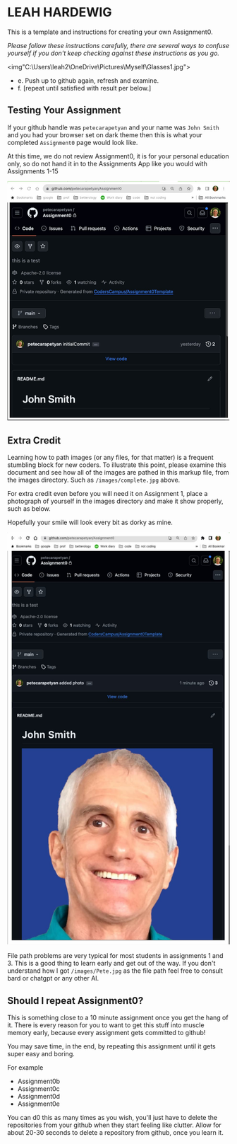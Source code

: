 # LEAH HARDEWIG
This is a template and instructions for creating your own Assignment0.

_Please follow these instructions carefully, there are several ways to confuse yourself if you don't keep checking against these instructions as you go._

<img"C:\Users\leah2\OneDrive\Pictures\Myself\Glasses1.jpg">


- e. Push up to github again, refresh and examine.
- f. [repeat until satisfied with result per below.]

## Testing Your Assignment

If your github handle was `petecarapetyan` and your name was `John Smith` and you had your browser set on dark theme then this is what your completed `Assignment0` page would look like.

At this time, we do not review Assignment0, it is for your personal education only, so do not hand it in to the Assignments App like you would with Assignments 1-15

![Complete](/images/complete.jpg)

## Extra Credit

Learning how to path images (or any files, for that matter) is a frequent stumbling block for new coders. To illustrate this point, please examine this document and see how all of the images are pathed in this markup file, from the images directory. Such as `/images/complete.jpg` above.

For extra credit even before you will need it on Assignment 1, place a photograph of yourself in the images directory and make it show properly, such as below.

Hopefully your smile will look every bit as dorky as mine.

![Image description](/images/wpic.jpg)

File path problems are very typical for most students in assignments 1 and 3. This is a good thing to learn early and get out of the way. If you don't understand how I got `/images/Pete.jpg` as the file path feel free to consult bard or chatgpt or any other AI.

## Should I repeat Assignment0?

This is something close to a 10 minute assignment once you get the hang of it. There is every reason for you to want to get this stuff into muscle memory early, because every assignment gets committed to github! 

You may save time, in the end, by repeating this assignment until it gets super easy and boring.

For example

- Assignment0b
- Assignment0c
- Assignment0d
- Assignment0e

You can d0 this as many times as you wish, you'll just have to delete the repositories from your github when they start feeling like clutter. Allow for about 20-30 seconds to delete a repository from github, once you learn it.

